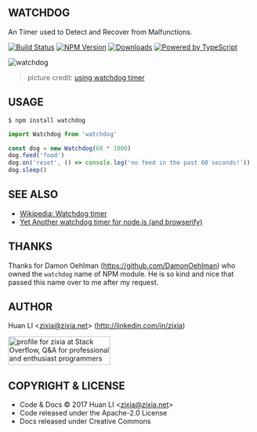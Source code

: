 WATCHDOG
--------
An Timer used to Detect and Recover from Malfunctions.

[![Build Status](https://travis-ci.org/zixia/watchdog.svg?branch=master)](https://travis-ci.org/zixia/watchdog) [![NPM Version](https://badge.fury.io/js/watchdog.svg)](https://badge.fury.io/js/watchdog) [![Downloads](http://img.shields.io/npm/dm/watchdog.svg?style=flat-square)](https://npmjs.org/package/watchdog) [![Powered by TypeScript](https://img.shields.io/badge/Powered%20By-TypeScript-blue.svg)](https://www.typescriptlang.org/)

![watchdog](https://zixia.github.io/watchdog/images/watchdog.png)
> picture credit: [using watchdog timer](https://www.logicsupply.com/explore/io-hub/tutorial-using-beaglebone-black-watchdog-timer/)

USAGE
-----

```shell
$ npm install watchdog
```

```ts
import Watchdog from 'watchdog'

const dog = new Watchdog(60 * 1000)
dog.feed('food')
dog.on('reset', () => console.log('no feed in the past 60 seconds!'))
dog.sleep()
```

SEE ALSO
--------
* [Wikipedia: Watchdog timer](https://en.wikipedia.org/wiki/Watchdog_timer)
* [Yet Another watchdog timer for node.js (and browserify)](https://github.com/andrew-filonenko/ya-watchdog)

THANKS
------
Thanks for Damon Oehlman (https://github.com/DamonOehlman) who owned the `watchdog` name of NPM module. He is so kind and nice that passed this name over to me after my request.

AUTHOR
------

Huan LI \<zixia@zixia.net\> (http://linkedin.com/in/zixia)

<a href="http://stackoverflow.com/users/1123955/zixia">
  <img src="http://stackoverflow.com/users/flair/1123955.png" width="208" height="58" alt="profile for zixia at Stack Overflow, Q&amp;A for professional and enthusiast programmers" title="profile for zixia at Stack Overflow, Q&amp;A for professional and enthusiast programmers">
</a>

COPYRIGHT & LICENSE
-------------------

* Code & Docs © 2017 Huan LI \<zixia@zixia.net\>
* Code released under the Apache-2.0 License
* Docs released under Creative Commons

